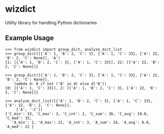 wizdict
=======

Utility library for handling Python dictionaries

## Example Usage

    >>> from wizdict import group_dict, analyze_dict_list
    >>> group_dict([{'A': 1, 'B': 2, 'C': 3}, {'A': 1, 'C': 33}, {'A': 22, 'B': 2, 'C': None}], 'A')
    {1: [{'A': 1, 'B': 2, 'C': 3}, {'A': 1, 'C': 33}], 22: [{'A': 22, 'B': 2, 'C': None}]}

    >>> group_dict([{'A': 1, 'B': 2, 'C': 3}, {'A': 1, 'C': 33}, {'A': 22, 'B': 2, 'C': None}],
        lambda d: 0 if not ('B' in d) else d['B'])
    {0: [{'A': 1, 'C': 33}], 2: [{'A': 1, 'B': 2, 'C': 3}, {'A': 22, 'B': 2, 'C': None}]}

    >>> analyze_dict_list([{'A': 1, 'B': 2, 'C': 3}, {'A': 1, 'C': 33}, {'A': 22, 'B': 2, 'C': None}],
         ['A', '-C'])
    {'C_min': 33, 'C_max': 3, 'C_cnt': 2, 'C_sum': 36, 'C_avg': 18.0, 'C_med': 33,
       'A_min': 1, 'A_max': 22, 'A_cnt': 3, 'A_sum': 24, 'A_avg': 8.0, 'A_med': 22 }